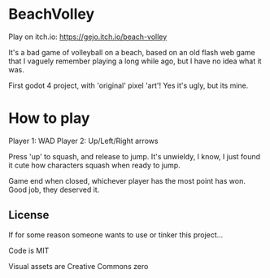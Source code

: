 
# BeachVolley
Play on itch.io: https://gejo.itch.io/beach-volley

It's a bad game of volleyball on a beach, based on an old flash web game that I vaguely remember playing a long while ago, but I have no idea what it was.

First godot 4 project, with 'original' pixel 'art'! Yes it's ugly, but its mine.

# How to play

Player 1: WAD
Player 2: Up/Left/Right arrows

Press 'up' to squash, and release to jump. It's unwieldy, I know, I just found it cute how characters squash when ready to jump.

Game end when closed, whichever player has the most point has won. Good job, they deserved it.

## License

If for some reason someone wants to use or tinker this project...

Code is MIT

Visual assets are Creative Commons zero
